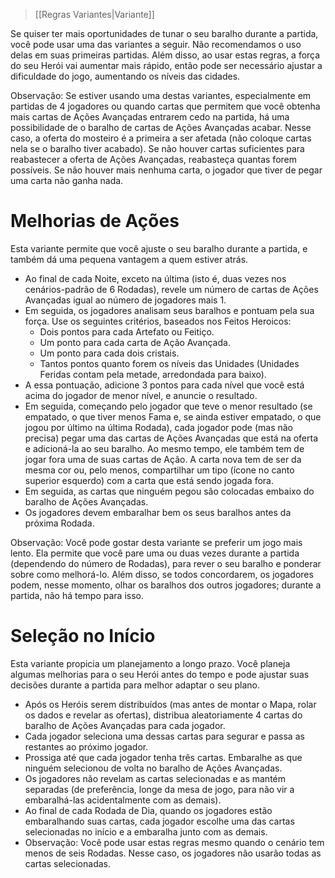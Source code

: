 > [[Regras Variantes|Variante]] 

Se quiser ter mais oportunidades de tunar o seu baralho durante a partida, você pode usar uma das variantes a seguir. Não recomendamos o uso delas em suas primeiras partidas. Além disso, ao usar estas regras, a força do seu Herói vai aumentar mais rápido, então pode ser necessário ajustar a dificuldade do jogo, aumentando os níveis das cidades. 

Observação: Se estiver usando uma destas variantes, especialmente em partidas de 4 jogadores ou quando cartas que permitem que você obtenha mais cartas de Ações Avançadas entrarem cedo na partida, há uma possibilidade de o baralho de cartas de Ações Avançadas acabar. Nesse caso, a oferta do mosteiro é a primeira a ser afetada (não coloque cartas nela se o baralho tiver acabado). Se não houver cartas suficientes para reabastecer a oferta de Ações Avançadas, reabasteça quantas forem possíveis. Se não houver mais nenhuma carta, o jogador que tiver de pegar uma carta não ganha nada.

# Melhorias de Ações
Esta variante permite que você ajuste o seu baralho durante a partida, e também dá uma pequena vantagem a quem estiver atrás.
- Ao final de cada Noite, exceto na última (isto é, duas vezes nos cenários-padrão de 6 Rodadas), revele um número de cartas de Ações Avançadas igual ao número de jogadores mais 1.
- Em seguida, os jogadores analisam seus baralhos e pontuam pela sua força. Use os seguintes critérios, baseados nos Feitos Heroicos:
	- Dois pontos para cada Artefato ou Feitiço.
	- Um ponto para cada carta de Ação Avançada.
	- Um ponto para cada dois cristais.
	- Tantos pontos quanto forem os níveis das Unidades (Unidades Feridas contam pela metade, arredondada para baixo).
- A essa pontuação, adicione 3 pontos para cada nível que você está acima do jogador de menor nível, e anuncie o resultado.
- Em seguida, começando pelo jogador que teve o menor resultado (se empatado, o que tiver menos Fama e, se ainda estiver empatado, o que jogou por último na última Rodada), cada jogador pode (mas não precisa) pegar uma das cartas de Ações Avançadas que está na oferta e adicioná-la ao seu baralho. Ao mesmo tempo, ele também tem de jogar fora uma de suas cartas de Ação. A carta nova tem de ser da mesma cor ou, pelo menos, compartilhar um tipo (ícone no canto superior esquerdo) com a carta que está sendo jogada fora.
- Em seguida, as cartas que ninguém pegou são colocadas embaixo do baralho de Ações Avançadas.
- Os jogadores devem embaralhar bem os seus baralhos antes da próxima Rodada.

Observação: Você pode gostar desta variante se preferir um jogo mais lento. Ela permite que você pare uma ou duas vezes durante a partida (dependendo do número de Rodadas), para rever o seu baralho e ponderar sobre como melhorá-lo. Além disso, se todos concordarem, os jogadores podem, nesse momento, olhar os baralhos dos outros jogadores; durante a partida, não há tempo para isso.

# Seleção no Início
Esta variante propicia um planejamento a longo prazo. Você planeja algumas melhorias para o seu Herói antes do tempo e pode ajustar suas decisões durante a partida para melhor adaptar o seu plano.
- Após os Heróis serem distribuídos (mas antes de montar o Mapa, rolar os dados e revelar as ofertas), distribua aleatoriamente 4 cartas do baralho de Ações Avançadas para cada jogador.
- Cada jogador seleciona uma dessas cartas para segurar e passa as restantes ao próximo jogador.
- Prossiga até que cada jogador tenha três cartas. Embaralhe as que ninguém selecionou de volta no baralho de Ações Avançadas.
- Os jogadores não revelam as cartas selecionadas e as mantém separadas (de preferência, longe da mesa de jogo, para não vir a embaralhá-las acidentalmente com as demais).
- Ao final de cada Rodada de Dia, quando os jogadores estão embaralhando suas cartas, cada jogador escolhe uma das cartas selecionadas no início e a embaralha junto com as demais.
- Observação: Você pode usar estas regras mesmo quando o cenário tem menos de seis Rodadas. Nesse caso, os jogadores não usarão todas as cartas selecionadas.